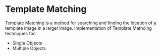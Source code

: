 # Template Matching

Template Matching is a method for searching and finding the location of a template image in a larger image. 
Implementation of Template Mathcing techniques for:
* Single Objects
* Multiple Objects